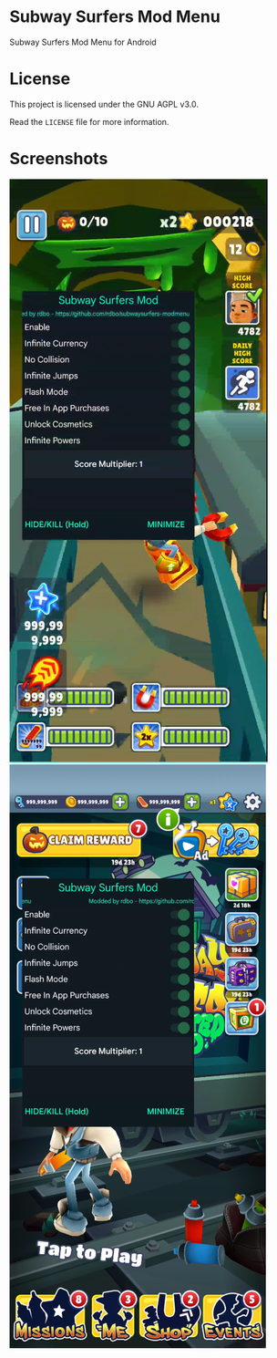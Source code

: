 # Subway Surfers Mod Menu
Subway Surfers Mod Menu for Android

# License
This project is licensed under the GNU AGPL v3.0.

Read the `LICENSE` file for more information.

# Screenshots
![subway](subway.png)
![subway2](subway2.png)
